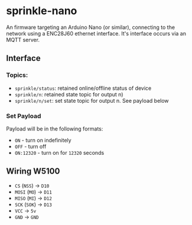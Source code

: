 # sprinkle-nano

An firmware targeting an Arduino Nano (or similar), connecting to the network using a ENC28J60 ethernet interface. It's interface occurs via an MQTT server.

## Interface

### Topics:
- `sprinkle/status`: retained online/offline status of device
- `sprinkle/n`: retained state topic for output n)
- `sprinkle/n/set`: set state topic for output n. See payload below

### Set Payload

Payload will be in the following formats:

- `ON` - turn on indefinitely
- `OFF` - turn off
- `ON:12320` - turn on for `12320` seconds


## Wiring W5100

- `CS` (`NSS`) -> `D10`
- `MOSI` (`MO`) -> `D11`
- `MISO` (`MI`) -> `D12`
- `SCK` (`SOK`) -> `D13`
- `VCC` -> `5v`
- `GND` -> `GND`
